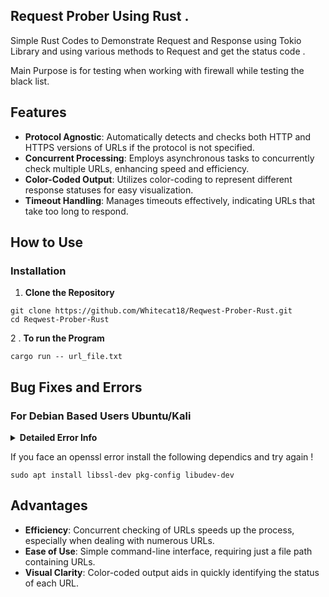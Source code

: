 ## Request Prober Using Rust . 

Simple Rust Codes to Demonstrate Request and Response using Tokio Library and using various methods to Request and get the status code . 

Main Purpose is for testing when working with firewall while testing the black list.

## Features

- **Protocol Agnostic**: Automatically detects and checks both HTTP and HTTPS versions of URLs if the protocol is not specified.
- **Concurrent Processing**: Employs asynchronous tasks to concurrently check multiple URLs, enhancing speed and efficiency.
- **Color-Coded Output**: Utilizes color-coding to represent different response statuses for easy visualization.
- **Timeout Handling**: Manages timeouts effectively, indicating URLs that take too long to respond.

## How to Use

### Installation

1. **Clone the Repository**

```
git clone https://github.com/Whitecat18/Reqwest-Prober-Rust.git
cd Reqwest-Prober-Rust
```

2 . **To run the Program**

```
cargo run -- url_file.txt 
```
## Bug Fixes and Errors 

### For Debian Based Users Ubuntu/Kali 

<details>
  <summary><b>Detailed Error Info</b></summary>
  The Following Error Occures while testing on Kali Linux .<br>
  
  ```
  run pkg_config fail: 
  pkg-config exited with status code 1
  > PKG_CONFIG_ALLOW_SYSTEM_CFLAGS=1 pkg-config --libs --cflags openssl
  ```

</details>

If you face an openssl error install the following dependics and try again ! 



```
sudo apt install libssl-dev pkg-config libudev-dev
```

## Advantages

- **Efficiency**: Concurrent checking of URLs speeds up the process, especially when dealing with numerous URLs.
- **Ease of Use**: Simple command-line interface, requiring just a file path containing URLs.
- **Visual Clarity**: Color-coded output aids in quickly identifying the status of each URL.
